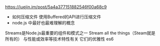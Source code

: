 https://juejin.im/post/5a4a377151882546f00a68c9
- 如何压缩文件    使用Buffered的API进行压缩文件
- node.js 中最好也最难理解的概念


Streams是Node.js最重要的组件和模式之一
Stream all the things（Steam就是所有的）
与性能或效率等技术特性有关
它们的优雅性  es6


